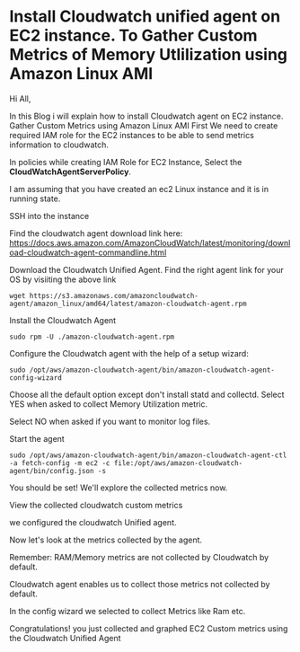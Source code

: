 # Install Cloudwatch unified agent on EC2 instance. To Gather Custom Metrics of Memory Utlilization using Amazon Linux AMI
Hi All,

In this Blog i will explain how to install Cloudwatch agent on EC2 instance. Gather Custom Metrics using Amazon Linux AMI
First We need to create required IAM role for the EC2 instances to be able to send metrics information to cloudwatch.

In policies while creating IAM Role for EC2 Instance, Select the **CloudWatchAgentServerPolicy**.

I am assuming that you have created an ec2 Linux instance and it is in running state.

SSH into the instance

Find the cloudwatch agent download link here: https://docs.aws.amazon.com/AmazonCloudWatch/latest/monitoring/download-cloudwatch-agent-commandline.html

Download the Cloudwatch Unified Agent. Find the right agent link for your OS by visiiting the above link

```
wget https://s3.amazonaws.com/amazoncloudwatch-agent/amazon_linux/amd64/latest/amazon-cloudwatch-agent.rpm
```
Install the Cloudwatch Agent

```
sudo rpm -U ./amazon-cloudwatch-agent.rpm
```

Configure the Cloudwatch agent with the help of a setup wizard:

```
sudo /opt/aws/amazon-cloudwatch-agent/bin/amazon-cloudwatch-agent-config-wizard
```

Choose all the default option except don't install statd and collectd. Select YES when asked to collect Memory Utilization metric. 

Select NO when asked if you want to monitor log files.

Start the agent

```
sudo /opt/aws/amazon-cloudwatch-agent/bin/amazon-cloudwatch-agent-ctl -a fetch-config -m ec2 -c file:/opt/aws/amazon-cloudwatch-agent/bin/config.json -s
```

You should be set! We'll explore the collected metrics now.

View the collected cloudwatch custom metrics

we configured the cloudwatch Unified agent. 

Now let's look at the metrics collected by the agent.

Remember: RAM/Memory metrics are not collected by Cloudwatch by default. 

Cloudwatch agent enables us to collect those metrics not collected by default.

In the config wizard we selected to collect Metrics like Ram etc.

Congratulations! you just collected and graphed EC2 Custom metrics using the Cloudwatch Unified Agent
